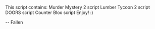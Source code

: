 This script contains:
Murder Mystery 2 script
Lumber Tycoon 2 script
DOORS script
Counter Blox script
Enjoy! :)

  -- Fallen
